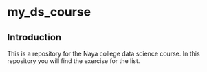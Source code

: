 # my_ds_course
## Introduction
This is a repository for the Naya college data science course.
In this repository you will find the exercise for the list.
